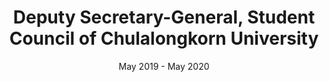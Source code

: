 ---
title: Deputy Secretary-General, Student Council of Chulalongkorn University
date: May 2019 - May 2020
info:
---